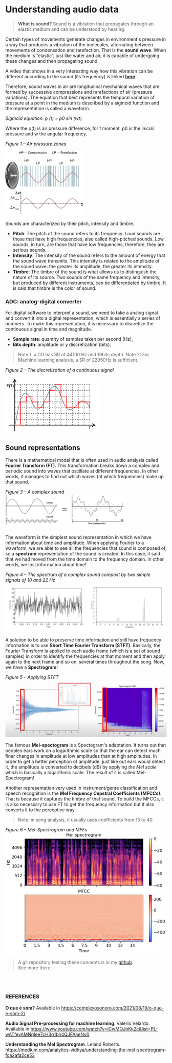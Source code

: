 # **Understanding audio data**

> **What is sound?**
> Sound is a vibration that propagates through an elastic medium and can be understood by hearing. 

Certain types of movements generate changes in environment's pressure in a way that produces a vibration of the molecules, alternating between movements of condensation and rarefaction. That is the **sound wave**. When the medium is “elastic”, just like  water and air, it is capable of undergoing these changes and then propagating sound.

A video that shows in a very interesting way how this vibration can be different according to the sound (its frequency) is linked **[here](https://www.youtube.com/watch?v=wvJAgrUBF4w)**.

Therefore, sound waves in air are longitudinal mechanical waves that are formed by successive compressions and rarefactions of air (pressure variations). The equation that best represents the temporal variation of pressure at a point in the medium is described by a sigmoid function and the representation is called a waveform.

_Sigmoid equation: p (t) = p0 sin (wt)_

Where the p(t) is air pressure difference, for t moment, p0 is the inicial pressure and w the angular frequency.

*Figure 1 – Air pressure zones* 

<img src="images/audio_basics/fig1_wave.jpg" width="250" height="200"/>
 
Sounds are characterized by their pitch, intensity and timbre.
- **Pitch**: The pitch of the sound refers to its frequency. Loud sounds are those that have high frequencies, also called high-pitched sounds. Low sounds, in turn, are those that have low frequencies, therefore, they are serious sounds.
- **Intensity**: The intensity of the sound refers to the amount of energy that the sound wave transmits. This intensity is related to the amplitude of the sound wave: the greater its amplitude, the greater its intensity.
- **Timbre**: The timbre of the sound is what allows us to distinguish the nature of its source. Two sounds of the same frequency and intensity, but produced by different instruments, can be differentiated by timbre. It is said that timbre is the color of sound.

### ADC: analog-digital converter

For digital software to interpret a sound, we need to take a analog signal and convert it into a digital representation, which is essentially a series of numbers. To make this representation, it is necessary to discretize the continuous signal in time and magnitude.
- **Sample rate**: quantity of samples taken per second (Hz),
- **Bits depth**: amplitude or y discretization (bits).

>Note 1: a CD has SR of 44100 Hz and 16bits depth.
>Note 2: For Machine learning analysis, a SR of 22050Hz is sufficient.

*Figure 2 – The discretization of a continuous signal* 

<img src="images/audio_basics/fig2_discretization.png?raw=true"/>

## Sound representations

There is a mathematical model that is often used in audio analysis called **Fourier Transform (FT)**. This transformation breaks down a complex and periodic sound into waves that oscillate at different frequencies. In other words, it manages to find out which waves (at which frequencies) make up that sound. 

*Figure 3 – A complex sound* 
<img src="images/audio_basics/fig3_complex_sound.png?raw=true"/>

The waveform is the simplest sound representation in which we have information about time and amplitude. When applying Fourier to a waveform, we are able to see all the frequencies that sound is composed of, so a **spectrum** representation of the sound is created. In this case, it said that we had moved from the time domain to the frequency domain. In other words, we lost information about time!
 
*Figure 4 – The spectrum of a complex sound compost by two simple signals of 10 and 22 Hz* 
<img src="images\audio_basics\fig4_fourier.jpg?raw=true"/>

A solution to be able to preserve time information and still have frequency information is to use **Short Time Fourier Transform (STFT)**. Basically, the Fourier Transform is applied to each audio frame (which is a set of sound samples) in order to identify the frequencies at that moment and then apply again to the next frame and so on, several times throughout the song. Now, we have a **Spectrogram**!

*Figure 5 – Applying STFT* 
<img src="images\audio_basics\fig5_short_fourier.png?raw=true"/>

The famous **Mel-spectogram** is a Spectogram's adaptation. It turns out that peoples ears work on a logarithmic scale so that the ear can detect much finer changes in amplitude at low amplitudes than at high amplitudes. In order to get a better perception of amplitude, just like out ears would detect it, the amplitude is converted to decibels (dB) by applying _the Mel scale_ which is basically a logarithmic scale. The result of it is called Mel-Spectrogram!

Another representation very used in instrument/genre classification and speech recognition is the **Mel Frequency Cepstral Coefficients (MFCCs)**. That is because it captures the timbre of that sound. To build the MFCCs, it is also necessary to use FT to get the frequency information but it also converts it to the perceptive way. 

>Note: in song analysis, it usually uses coefficients from 13 to 40.

*Figure 6 – Mel-Spectrogram and MFFs* 
<img src="images\audio_basics\Fig6_ mfcc_mel.png?raw=true"/>


> A git repository testing these concepts is in my [github](https://github.com/AnaRachel1/Studying-audio-signals).
> <br> See more there.
 
<br>
<br>

### REFERENCES
**O que é som?**  Available in https://complexosonoro.com/2021/08/19/o-que-e-som-2/

**Audio Signal Pre-processing for machine learning**. Valerio Velardo. Available in https://www.youtube.com/watch?v=iCwMQJnKk2c&list=PL-wATfeyAMNqIee7cH3q1bh4QJFAaeNv0 

**Understanding the Mel Spectrogram**. Leland Roberts. https://medium.com/analytics-vidhya/understanding-the-mel-spectrogram-fca2afa2ce53

